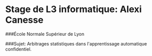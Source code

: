 #  Stage de L3 informatique: Alexi Canesse

###École Normale Supérieur de Lyon

###Sujet: Arbitrages statistiques dans l'apprentissage automatique confidentiel.

